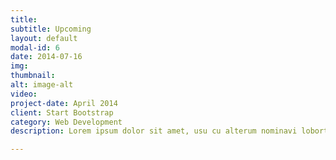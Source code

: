 ```yaml
---
title: 
subtitle: Upcoming
layout: default
modal-id: 6
date: 2014-07-16
img: 
thumbnail: 
alt: image-alt
video: 
project-date: April 2014
client: Start Bootstrap
category: Web Development
description: Lorem ipsum dolor sit amet, usu cu alterum nominavi lobortis. At duo novum diceret. Tantas apeirian vix et, usu sanctus postulant inciderint ut, populo diceret necessitatibus in vim. Cu eum dicam feugiat noluisse.

---
```

